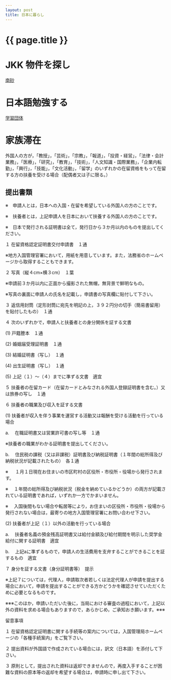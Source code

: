 ```yaml
---
layout: post
title: 日本に暮らし
---
```

{{ page.title }}
=============

# JKK 物件を探し

[南砂](https://jhomes.to-kousya.or.jp/search/jkknet/service/akiyaSenDet)



# 日本語勉強する

[学習団体](https://www.city.koto.lg.jp/103010/bunkasports/gakushu/kunai/6215.html)

# 家族滞在

外国人の方が，「教授」，「芸術」，「宗教」，「報道」，「投資・経営」，「法律・会計業務」，「医療」，「研究」，「教育」，「技術」，「人文知識・国際業務」，「企業内転勤」，「興行」，「技能」，「文化活動」，「留学」のいずれかの在留資格をもって在留する方の扶養を受ける場合（配偶者又は子に限る。）


## 提出書類

※　申請人とは，日本への入国・在留を希望している外国人の方のことです。 

※　扶養者とは，上記申請人を日本において扶養する外国人の方のことです。 

※　日本で発行される証明書は全て，発行日から３か月以内のものを提出してください。 


１ 在留資格認定証明書交付申請書　１通 

※地方入国管理官署において，用紙を用意しています。また，法務省のホームページから取得することもできます。 


２ 写真（縦４cm×横３cm）　１葉 

※申請前３か月以内に正面から撮影された無帽，無背景で鮮明なもの。 

※写真の裏面に申請人の氏名を記載し，申請書の写真欄に貼付して下さい。 


３ 返信用封筒（定形封筒に宛先を明記の上，３９２円分の切手（簡易書留用）を貼付したもの）　１通 


４ 次のいずれかで，申請人と扶養者との身分関係を証する文書 

(1) 戸籍謄本　１通 

(2) 婚姻届受理証明書　１通 

(3) 結婚証明書（写し）　１通 

(4) 出生証明書（写し）　１通 

(5) 上記（１）～（４）までに準ずる文書　適宜 


５ 扶養者の在留カード（在留カードとみなされる外国人登録証明書を含む。）又は旅券の写し　１通 

６ 扶養者の職業及び収入を証する文書 

(1) 扶養者が収入を伴う事業を運営する活動又は報酬を受ける活動を行っている場合 

a. 　在職証明書又は営業許可書の写し等　１通 

※扶養者の職業がわかる証明書を提出してください。 

b. 　住民税の課税（又は非課税）証明書及び納税証明書（１年間の総所得及び納税状況が記載されたもの）　各１通 

※ 　 １月１日現在お住まいの市区町村の区役所・市役所・役場から発行されます。 

※ 　１年間の総所得及び納税状況（税金を納めているかどうか）の両方が記載されている証明書であれば，いずれか一方でかまいません。 

※ 　入国後間もない場合や転居等により，お住まいの区役所・市役所・役場から発行されない場合は，最寄りの地方入国管理官署にお問い合わせ下さい。 

(2) 扶養者が上記（１）以外の活動を行っている場合 

a. 　扶養者名義の預金残高証明書又は給付金額及び給付期間を明示した奨学金給付に関する証明書　適宜 

b. 　上記aに準ずるもので，申請人の生活費用を支弁することができることを証するもの　適宜 


７ 身分を証する文書（身分証明書等）　提示 

※上記７については，代理人，申請取次者若しくは法定代理人が申請を提出する場合において，申請を提出することができる方かどうかを確認させていただくために必要となるものです。 

※※※このほか，申請いただいた後に，当局における審査の過程において，上記以外の資料を求める場合もありますので，あらかじめ，ご承知おき願います。※※※

留意事項

１ 在留資格認定証明書に関する手続等の案内については，入国管理局ホームページの「各種手続案内」をご覧下さい。 

２ 提出資料が外国語で作成されている場合には，訳文（日本語）を添付して下さい。 

３ 原則として，提出された資料は返却できませんので，再度入手することが困難な資料の原本等の返却を希望する場合は，申請時に申し出て下さい。



